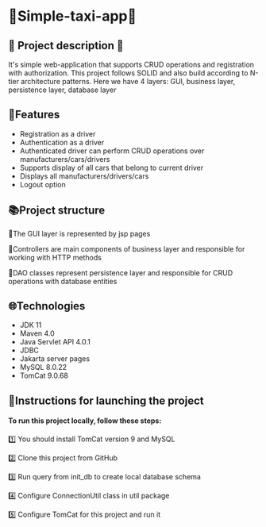 # 🚕Simple-taxi-app🚕
<h2>📣 Project description 📣</h2>
It's simple web-application that supports CRUD operations and registration with authorization.
This project follows SOLID and also build according to N-tier architecture patterns.
Here we have 4 layers: GUI, business layer, persistence layer, database layer

## <h2>📝Features</h2>
* Registration as a driver
* Authentication as a driver
* Authenticated driver can perform CRUD operations over manufacturers/cars/drivers
* Supports display of all cars that belong to current driver
* Displays all manufacturers/drivers/cars
* Logout option

## <h2>📚Project structure</h2>
<p>💠The GUI layer is represented by jsp pages</p>
<p>💠Controllers are main components of business layer and responsible for working with HTTP methods</p>
<p>💠DAO classes represent persistence layer and responsible for CRUD operations with database entities</p>

## <h2>🌐Technologies</h2>
* JDK 11
* Maven 4.0
* Java Servlet API 4.0.1
* JDBC
* Jakarta server pages
* MySQL 8.0.22
* TomCat 9.0.68

## <h2>🚀Instructions for launching the project</h2>
<h4>To run this project locally, follow these steps:</h4>

1️⃣ You should install TomCat version 9 and MySQL

2️⃣  Clone this project from GitHub

3️⃣  Run query from init_db to create local database schema

4️⃣  Configure ConnectionUtil class in util package

5️⃣  Configure TomCat for this project and run it
